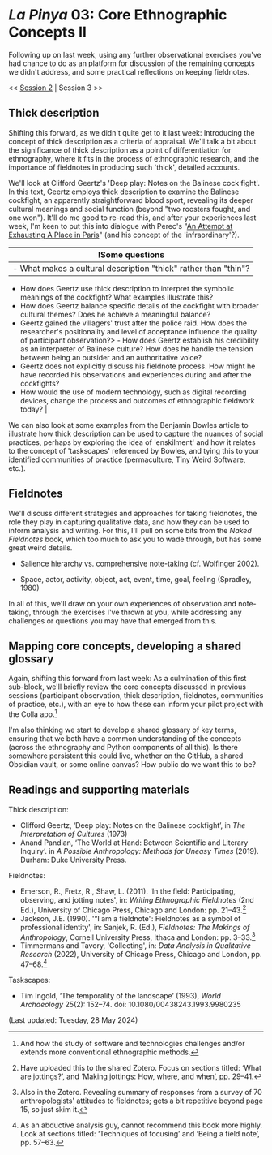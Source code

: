 # _La Pinya_ 03: Core Ethnographic Concepts II

Following up on last week, using any further observational exercises you've had chance to do as an platform for discussion of the remaining concepts we didn't address, and some practical reflections on keeping fieldnotes.

<< [Session 2](02_core-ethnographic-concepts.md) | Session 3 >>

## Thick description

Shifting this forward, as we didn't quite get to it last week: Introducing the concept of thick description as a criteria of appraisal. We'll talk a bit about the significance of thick description as a point of differentiation for ethnography, where it fits in the process of ethnographic research, and the importance of fieldnotes in producing such 'thick', detailed accounts.

We'll look at Clifford Geertz's 'Deep play: Notes on the Balinese cock fight'. In this text, Geertz employs thick description to examine the Balinese cockfight, an apparently straightforward blood sport, revealing its deeper cultural meanings and social function (beyond "two roosters fought, and one won"). It'll do me good to re-read this, and after your experiences last week, I'm keen to put this into dialogue with Perec's "[An Attempt at Exhausting A Place in Paris](https://iitcoa3rdyr.wordpress.com/wp-content/uploads/2014/09/perec_readings.pdf)" (and his concept of the 'infraordinary'?).

| !Some questions |
| --------------- |
| - What makes a cultural description "thick" rather than "thin"?
 - How does Geertz use thick description to interpret the symbolic meanings of the cockfight? What examples illustrate this?
 - How does Geertz balance specific details of the cockfight with broader cultural themes? Does he achieve a meaningful balance?
 - Geertz gained the villagers' trust after the police raid. How does the researcher's positionality and level of acceptance influence the quality of participant observation?> - How does Geertz establish his credibility as an interpreter of Balinese culture? How does he handle the tension between being an outsider and an authoritative voice?
 - Geertz does not explicitly discuss his fieldnote process. How might he have recorded his observations and experiences during and after the cockfights?
 - How would the use of modern technology, such as digital recording devices, change the process and outcomes of ethnographic fieldwork today?
|

We can also look at some examples from the Benjamin Bowles article to illustrate how thick description can be used to capture the nuances of social practices, perhaps by exploring the idea of 'enskilment' and how it relates to the concept of 'taskscapes' referenced by Bowles, and tying this to your identified communities of practice (permaculture, Tiny Weird Software, etc.).


## Fieldnotes

We'll discuss different strategies and approaches for taking fieldnotes, the role they play in capturing qualitative data, and how they can be used to inform analysis and writing. For this, I'll pull on some bits from the _Naked Fieldnotes_ book, which too much to ask you to wade through, but has some great weird details.

- Salience hierarchy vs. comprehensive note-taking (cf. Wolfinger 2002).

- Space, actor, activity, object, act, event, time, goal, feeling (Spradley, 1980)

In all of this, we'll draw on your own experiences of observation and note-taking, through the exercises I've thrown at you, while addressing any challenges or questions you may have that emerged from this.


## Mapping core concepts, developing a shared glossary

Again, shifting this forward from last week: As a culmination of this first sub-block, we'll briefly review the core concepts discussed in previous sessions (participant observation, thick description, fieldnotes, communities of practice, etc.), with an eye to how these can inform your pilot project with the Colla app.[^1]

I'm also thinking we start to develop a shared glossary of key terms, ensuring that we both have a common understanding of the concepts (across the ethnography and Python components of all this). Is there somewhere persistent this could live, whether on the GitHub, a shared Obsidian vault, or some online canvas? How public do we want this to be?


## Readings and supporting materials

Thick description:

- Clifford Geertz, ‘Deep play: Notes on the Balinese cockfight’, in _The Interpretation of Cultures_ (1973)
- Anand Pandian, ‘The World at Hand: Between Scientific and Literary Inquiry’. in _A Possible Anthropology: Methods for Uneasy Times_ (2019). Durham: Duke University Press.

Fieldnotes:

- Emerson, R., Fretz, R., Shaw, L. (2011). 'In the field: Participating, observing, and jotting notes', in: _Writing Ethnographic Fieldnotes_ (2nd Ed.), University of Chicago Press, Chicago and London: pp. 21–43.[^2]
- Jackson, J.E. (1990). '“I am a fieldnote”: Fieldnotes as a symbol of professional identity', in: Sanjek, R. (Ed.), _Fieldnotes: The Makings of Anthropology_, Cornell University Press, Ithaca and London: pp. 3–33.[^3]
- Timmermans and Tavory, 'Collecting', in: _Data Analysis in Qualitative Research_ (2022), University of Chicago Press, Chicago and London, pp. 47–68.[^4]

Taskscapes:

- Tim Ingold, ‘The temporality of the landscape’ (1993), _World Archaeology_ 25(2): 152–74. doi: 10.1080/00438243.1993.9980235

(Last updated: Tuesday, 28 May 2024)

[^1]: And how the study of software and technologies challenges and/or extends more conventional ethnographic methods.
[^2]: Have uploaded this to the shared Zotero. Focus on sections titled: ‘What are jottings?’, and ‘Making jottings: How, where, and when’, pp. 29–41.
[^3]: Also in the Zotero. Revealing summary of responses from a survey of 70 anthropologists' attitudes to fieldnotes; gets a bit repetitive beyond page 15, so just skim it.
[^4]: As an abductive analysis guy, cannot recommend this book more highly. Look at sections titled: ‘Techniques of focusing’ and ‘Being a field note’, pp. 57–63.